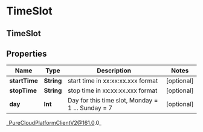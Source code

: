 # TimeSlot

## TimeSlot

## Properties

|Name | Type | Description | Notes|
|------------ | ------------- | ------------- | -------------|
| **startTime** | **String** | start time in xx:xx:xx.xxx format | [optional] |
| **stopTime** | **String** | stop time in xx:xx:xx.xxx format | [optional] |
| **day** | **Int** | Day for this time slot, Monday &#x3D; 1 ... Sunday &#x3D; 7 | [optional] |



_PureCloudPlatformClientV2@161.0.0_
